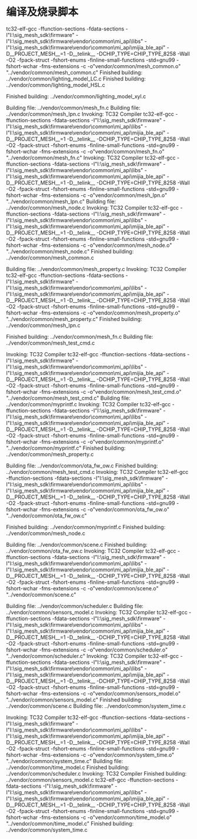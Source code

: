 # 编译及烧录脚本
tc32-elf-gcc -ffunction-sections -fdata-sections -I"I:\sig_mesh_sdk\firmware" -I"I:\sig_mesh_sdk\firmware\vendor\common\mi_api\libs" -I"I:\sig_mesh_sdk\firmware\vendor\common\mi_api\mijia_ble_api" -D__PROJECT_MESH__=1 -D__telink__ -DCHIP_TYPE=CHIP_TYPE_8258 -Wall -O2 -fpack-struct -fshort-enums -finline-small-functions -std=gnu99 -fshort-wchar -fms-extensions -c -o"vendor/common/mesh_common.o" "../vendor/common/mesh_common.c"
Finished building: ../vendor/common/lighting_model_LC.c
Finished building: ../vendor/common/lighting_model_HSL.c
 
Finished building: ../vendor/common/lighting_model_xyl.c
 
 
Building file: ../vendor/common/mesh_fn.c
Building file: ../vendor/common/mesh_lpn.c
Invoking: TC32 Compiler
tc32-elf-gcc -ffunction-sections -fdata-sections -I"I:\sig_mesh_sdk\firmware" -I"I:\sig_mesh_sdk\firmware\vendor\common\mi_api\libs" -I"I:\sig_mesh_sdk\firmware\vendor\common\mi_api\mijia_ble_api" -D__PROJECT_MESH__=1 -D__telink__ -DCHIP_TYPE=CHIP_TYPE_8258 -Wall -O2 -fpack-struct -fshort-enums -finline-small-functions -std=gnu99 -fshort-wchar -fms-extensions -c -o"vendor/common/mesh_fn.o" "../vendor/common/mesh_fn.c"
Invoking: TC32 Compiler
tc32-elf-gcc -ffunction-sections -fdata-sections -I"I:\sig_mesh_sdk\firmware" -I"I:\sig_mesh_sdk\firmware\vendor\common\mi_api\libs" -I"I:\sig_mesh_sdk\firmware\vendor\common\mi_api\mijia_ble_api" -D__PROJECT_MESH__=1 -D__telink__ -DCHIP_TYPE=CHIP_TYPE_8258 -Wall -O2 -fpack-struct -fshort-enums -finline-small-functions -std=gnu99 -fshort-wchar -fms-extensions -c -o"vendor/common/mesh_lpn.o" "../vendor/common/mesh_lpn.c"
Building file: ../vendor/common/mesh_node.c
Invoking: TC32 Compiler
tc32-elf-gcc -ffunction-sections -fdata-sections -I"I:\sig_mesh_sdk\firmware" -I"I:\sig_mesh_sdk\firmware\vendor\common\mi_api\libs" -I"I:\sig_mesh_sdk\firmware\vendor\common\mi_api\mijia_ble_api" -D__PROJECT_MESH__=1 -D__telink__ -DCHIP_TYPE=CHIP_TYPE_8258 -Wall -O2 -fpack-struct -fshort-enums -finline-small-functions -std=gnu99 -fshort-wchar -fms-extensions -c -o"vendor/common/mesh_node.o" "../vendor/common/mesh_node.c"
Finished building: ../vendor/common/mesh_common.c
 
Building file: ../vendor/common/mesh_property.c
Invoking: TC32 Compiler
tc32-elf-gcc -ffunction-sections -fdata-sections -I"I:\sig_mesh_sdk\firmware" -I"I:\sig_mesh_sdk\firmware\vendor\common\mi_api\libs" -I"I:\sig_mesh_sdk\firmware\vendor\common\mi_api\mijia_ble_api" -D__PROJECT_MESH__=1 -D__telink__ -DCHIP_TYPE=CHIP_TYPE_8258 -Wall -O2 -fpack-struct -fshort-enums -finline-small-functions -std=gnu99 -fshort-wchar -fms-extensions -c -o"vendor/common/mesh_property.o" "../vendor/common/mesh_property.c"
Finished building: ../vendor/common/mesh_lpn.c
 
Finished building: ../vendor/common/mesh_fn.c
Building file: ../vendor/common/mesh_test_cmd.c
 
Invoking: TC32 Compiler
tc32-elf-gcc -ffunction-sections -fdata-sections -I"I:\sig_mesh_sdk\firmware" -I"I:\sig_mesh_sdk\firmware\vendor\common\mi_api\libs" -I"I:\sig_mesh_sdk\firmware\vendor\common\mi_api\mijia_ble_api" -D__PROJECT_MESH__=1 -D__telink__ -DCHIP_TYPE=CHIP_TYPE_8258 -Wall -O2 -fpack-struct -fshort-enums -finline-small-functions -std=gnu99 -fshort-wchar -fms-extensions -c -o"vendor/common/mesh_test_cmd.o" "../vendor/common/mesh_test_cmd.c"
Building file: ../vendor/common/myprintf.c
Invoking: TC32 Compiler
tc32-elf-gcc -ffunction-sections -fdata-sections -I"I:\sig_mesh_sdk\firmware" -I"I:\sig_mesh_sdk\firmware\vendor\common\mi_api\libs" -I"I:\sig_mesh_sdk\firmware\vendor\common\mi_api\mijia_ble_api" -D__PROJECT_MESH__=1 -D__telink__ -DCHIP_TYPE=CHIP_TYPE_8258 -Wall -O2 -fpack-struct -fshort-enums -finline-small-functions -std=gnu99 -fshort-wchar -fms-extensions -c -o"vendor/common/myprintf.o" "../vendor/common/myprintf.c"
Finished building: ../vendor/common/mesh_property.c
 
Building file: ../vendor/common/ota_fw_ow.c
Finished building: ../vendor/common/mesh_test_cmd.c
Invoking: TC32 Compiler
tc32-elf-gcc -ffunction-sections -fdata-sections -I"I:\sig_mesh_sdk\firmware" -I"I:\sig_mesh_sdk\firmware\vendor\common\mi_api\libs" -I"I:\sig_mesh_sdk\firmware\vendor\common\mi_api\mijia_ble_api" -D__PROJECT_MESH__=1 -D__telink__ -DCHIP_TYPE=CHIP_TYPE_8258 -Wall -O2 -fpack-struct -fshort-enums -finline-small-functions -std=gnu99 -fshort-wchar -fms-extensions -c -o"vendor/common/ota_fw_ow.o" "../vendor/common/ota_fw_ow.c"
 
Finished building: ../vendor/common/myprintf.c
Finished building: ../vendor/common/mesh_node.c
 
 
Building file: ../vendor/common/scene.c
Finished building: ../vendor/common/ota_fw_ow.c
Invoking: TC32 Compiler
tc32-elf-gcc -ffunction-sections -fdata-sections -I"I:\sig_mesh_sdk\firmware" -I"I:\sig_mesh_sdk\firmware\vendor\common\mi_api\libs" -I"I:\sig_mesh_sdk\firmware\vendor\common\mi_api\mijia_ble_api" -D__PROJECT_MESH__=1 -D__telink__ -DCHIP_TYPE=CHIP_TYPE_8258 -Wall -O2 -fpack-struct -fshort-enums -finline-small-functions -std=gnu99 -fshort-wchar -fms-extensions -c -o"vendor/common/scene.o" "../vendor/common/scene.c"
 
Building file: ../vendor/common/scheduler.c
Building file: ../vendor/common/sensors_model.c
Invoking: TC32 Compiler
tc32-elf-gcc -ffunction-sections -fdata-sections -I"I:\sig_mesh_sdk\firmware" -I"I:\sig_mesh_sdk\firmware\vendor\common\mi_api\libs" -I"I:\sig_mesh_sdk\firmware\vendor\common\mi_api\mijia_ble_api" -D__PROJECT_MESH__=1 -D__telink__ -DCHIP_TYPE=CHIP_TYPE_8258 -Wall -O2 -fpack-struct -fshort-enums -finline-small-functions -std=gnu99 -fshort-wchar -fms-extensions -c -o"vendor/common/scheduler.o" "../vendor/common/scheduler.c"
Invoking: TC32 Compiler
tc32-elf-gcc -ffunction-sections -fdata-sections -I"I:\sig_mesh_sdk\firmware" -I"I:\sig_mesh_sdk\firmware\vendor\common\mi_api\libs" -I"I:\sig_mesh_sdk\firmware\vendor\common\mi_api\mijia_ble_api" -D__PROJECT_MESH__=1 -D__telink__ -DCHIP_TYPE=CHIP_TYPE_8258 -Wall -O2 -fpack-struct -fshort-enums -finline-small-functions -std=gnu99 -fshort-wchar -fms-extensions -c -o"vendor/common/sensors_model.o" "../vendor/common/sensors_model.c"
Finished building: ../vendor/common/scene.c
Building file: ../vendor/common/system_time.c
 
Invoking: TC32 Compiler
tc32-elf-gcc -ffunction-sections -fdata-sections -I"I:\sig_mesh_sdk\firmware" -I"I:\sig_mesh_sdk\firmware\vendor\common\mi_api\libs" -I"I:\sig_mesh_sdk\firmware\vendor\common\mi_api\mijia_ble_api" -D__PROJECT_MESH__=1 -D__telink__ -DCHIP_TYPE=CHIP_TYPE_8258 -Wall -O2 -fpack-struct -fshort-enums -finline-small-functions -std=gnu99 -fshort-wchar -fms-extensions -c -o"vendor/common/system_time.o" "../vendor/common/system_time.c"
Building file: ../vendor/common/time_model.c
Finished building: ../vendor/common/scheduler.c
Invoking: TC32 Compiler
Finished building: ../vendor/common/sensors_model.c
tc32-elf-gcc -ffunction-sections -fdata-sections -I"I:\sig_mesh_sdk\firmware" -I"I:\sig_mesh_sdk\firmware\vendor\common\mi_api\libs" -I"I:\sig_mesh_sdk\firmware\vendor\common\mi_api\mijia_ble_api" -D__PROJECT_MESH__=1 -D__telink__ -DCHIP_TYPE=CHIP_TYPE_8258 -Wall -O2 -fpack-struct -fshort-enums -finline-small-functions -std=gnu99 -fshort-wchar -fms-extensions -c -o"vendor/common/time_model.o" "../vendor/common/time_model.c"
Finished building: ../vendor/common/system_time.c